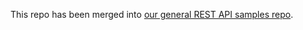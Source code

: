 
This repo has been merged into [our general REST API samples repo](https://github.com/tableau/rest-api-samples/tree/master/postman).
